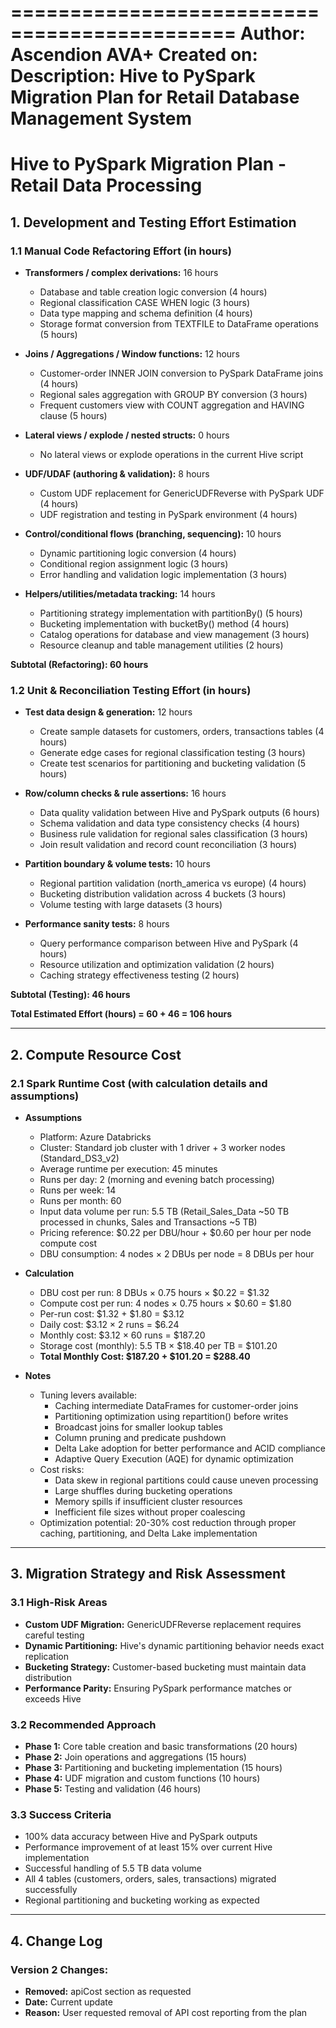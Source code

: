 =============================================
Author:        Ascendion AVA+
Created on:    
Description:   Hive to PySpark Migration Plan for Retail Database Management System
=============================================

# Hive to PySpark Migration Plan - Retail Data Processing

## 1. Development and Testing Effort Estimation

### 1.1 Manual Code Refactoring Effort (in hours)

* **Transformers / complex derivations:** 16 hours
  - Database and table creation logic conversion (4 hours)
  - Regional classification CASE WHEN logic (3 hours)
  - Data type mapping and schema definition (4 hours)
  - Storage format conversion from TEXTFILE to DataFrame operations (5 hours)

* **Joins / Aggregations / Window functions:** 12 hours
  - Customer-order INNER JOIN conversion to PySpark DataFrame joins (4 hours)
  - Regional sales aggregation with GROUP BY conversion (3 hours)
  - Frequent customers view with COUNT aggregation and HAVING clause (5 hours)

* **Lateral views / explode / nested structs:** 0 hours
  - No lateral views or explode operations in the current Hive script

* **UDF/UDAF (authoring & validation):** 8 hours
  - Custom UDF replacement for GenericUDFReverse with PySpark UDF (4 hours)
  - UDF registration and testing in PySpark environment (4 hours)

* **Control/conditional flows (branching, sequencing):** 10 hours
  - Dynamic partitioning logic conversion (4 hours)
  - Conditional region assignment logic (3 hours)
  - Error handling and validation logic implementation (3 hours)

* **Helpers/utilities/metadata tracking:** 14 hours
  - Partitioning strategy implementation with partitionBy() (5 hours)
  - Bucketing implementation with bucketBy() method (4 hours)
  - Catalog operations for database and view management (3 hours)
  - Resource cleanup and table management utilities (2 hours)

**Subtotal (Refactoring): 60 hours**

### 1.2 Unit & Reconciliation Testing Effort (in hours)

* **Test data design & generation:** 12 hours
  - Create sample datasets for customers, orders, transactions tables (4 hours)
  - Generate edge cases for regional classification testing (3 hours)
  - Create test scenarios for partitioning and bucketing validation (5 hours)

* **Row/column checks & rule assertions:** 16 hours
  - Data quality validation between Hive and PySpark outputs (6 hours)
  - Schema validation and data type consistency checks (4 hours)
  - Business rule validation for regional sales classification (3 hours)
  - Join result validation and record count reconciliation (3 hours)

* **Partition boundary & volume tests:** 10 hours
  - Regional partition validation (north_america vs europe) (4 hours)
  - Bucketing distribution validation across 4 buckets (3 hours)
  - Volume testing with large datasets (3 hours)

* **Performance sanity tests:** 8 hours
  - Query performance comparison between Hive and PySpark (4 hours)
  - Resource utilization and optimization validation (2 hours)
  - Caching strategy effectiveness testing (2 hours)

**Subtotal (Testing): 46 hours**

**Total Estimated Effort (hours) = 60 + 46 = 106 hours**

---

## 2. Compute Resource Cost

### 2.1 Spark Runtime Cost (with calculation details and assumptions)

* **Assumptions**
  * Platform: Azure Databricks
  * Cluster: Standard job cluster with 1 driver + 3 worker nodes (Standard_DS3_v2)
  * Average runtime per execution: 45 minutes
  * Runs per day: 2 (morning and evening batch processing)
  * Runs per week: 14
  * Runs per month: 60
  * Input data volume per run: 5.5 TB (Retail_Sales_Data ~50 TB processed in chunks, Sales and Transactions ~5 TB)
  * Pricing reference: $0.22 per DBU/hour + $0.60 per hour per node compute cost
  * DBU consumption: 4 nodes × 2 DBUs per node = 8 DBUs per hour

* **Calculation**
  * DBU cost per run: 8 DBUs × 0.75 hours × $0.22 = $1.32
  * Compute cost per run: 4 nodes × 0.75 hours × $0.60 = $1.80
  * Per-run cost: $1.32 + $1.80 = $3.12
  * Daily cost: $3.12 × 2 runs = $6.24
  * Monthly cost: $3.12 × 60 runs = $187.20
  * Storage cost (monthly): 5.5 TB × $18.40 per TB = $101.20
  * **Total Monthly Cost: $187.20 + $101.20 = $288.40**

* **Notes**
  * Tuning levers available:
    - Caching intermediate DataFrames for customer-order joins
    - Partitioning optimization using repartition() before writes
    - Broadcast joins for smaller lookup tables
    - Column pruning and predicate pushdown
    - Delta Lake adoption for better performance and ACID compliance
    - Adaptive Query Execution (AQE) for dynamic optimization
  * Cost risks:
    - Data skew in regional partitions could cause uneven processing
    - Large shuffles during bucketing operations
    - Memory spills if insufficient cluster resources
    - Inefficient file sizes without proper coalescing
  * Optimization potential: 20-30% cost reduction through proper caching, partitioning, and Delta Lake implementation

---

## 3. Migration Strategy and Risk Assessment

### 3.1 High-Risk Areas
* **Custom UDF Migration:** GenericUDFReverse replacement requires careful testing
* **Dynamic Partitioning:** Hive's dynamic partitioning behavior needs exact replication
* **Bucketing Strategy:** Customer-based bucketing must maintain data distribution
* **Performance Parity:** Ensuring PySpark performance matches or exceeds Hive

### 3.2 Recommended Approach
* **Phase 1:** Core table creation and basic transformations (20 hours)
* **Phase 2:** Join operations and aggregations (15 hours)
* **Phase 3:** Partitioning and bucketing implementation (15 hours)
* **Phase 4:** UDF migration and custom functions (10 hours)
* **Phase 5:** Testing and validation (46 hours)

### 3.3 Success Criteria
* 100% data accuracy between Hive and PySpark outputs
* Performance improvement of at least 15% over current Hive implementation
* Successful handling of 5.5 TB data volume
* All 4 tables (customers, orders, sales, transactions) migrated successfully
* Regional partitioning and bucketing working as expected

---

## 4. Change Log

### Version 2 Changes:
* **Removed:** apiCost section as requested
* **Date:** Current update
* **Reason:** User requested removal of API cost reporting from the plan